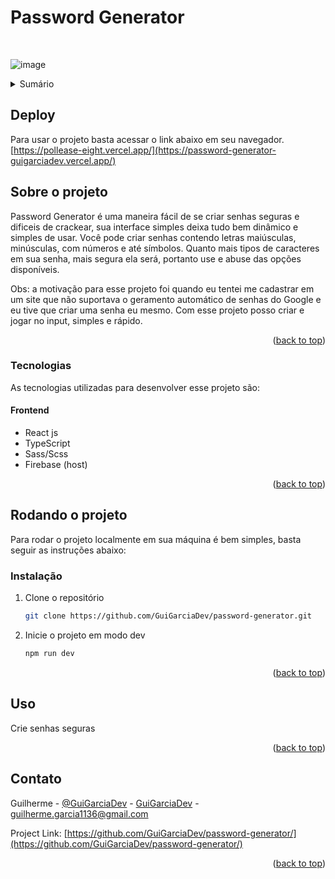 <a name="readme-top"></a>

# Password Generator
</br>

![image](https://github.com/GuiGarciaDev/password-generator/assets/121461039/c05d7359-c980-4729-baa2-fe39cbc33394)


<!-- TABLE OF CONTENTS -->
<details>
  <summary>Sumário</summary>
  <ol>
    <li>
      <a href="#sobre-o-projeto">Sobre o projeto</a>
      <ul>
        <li><a href="#tecnologias">Tecnologias</a></li>
      </ul>
    </li>
    <li><a href="#rodando-o-projeto">Rodando o projeto</a></li>
    <li><a href="#uso">Uso</a></li>
    <li><a href="#contato">Contato</a></li>
  </ol>
</details>

## Deploy
Para usar o projeto basta acessar o link abaixo em seu navegador.
[https://pollease-eight.vercel.app/](https://password-generator-guigarciadev.vercel.app/)

<!-- ABOUT THE PROJECT -->
## Sobre o projeto

Password Generator é uma maneira fácil de se criar senhas seguras e dificeis de crackear, sua interface simples deixa tudo bem dinâmico e simples de usar. Você pode criar senhas contendo letras maiúsculas, minúsculas, com números e até símbolos. Quanto mais tipos de caracteres em sua senha, mais segura ela será, portanto use e abuse das opções disponíveis.

Obs: a motivação para esse projeto foi quando eu tentei me cadastrar em um site que não suportava o geramento automático de senhas do Google e eu tive que criar uma senha eu mesmo. Com esse projeto posso criar e jogar no input, simples e rápido.

<p align="right">(<a href="#readme-top">back to top</a>)</p>


### Tecnologias

As tecnologias utilizadas para desenvolver esse projeto são:

#### Frontend
* React js
* TypeScript
* Sass/Scss
* Firebase (host)

<p align="right">(<a href="#readme-top">back to top</a>)</p>


<!-- GETTING STARTED -->
## Rodando o projeto

Para rodar o projeto localmente em sua máquina é bem simples, basta seguir as instruções abaixo: 

### Instalação

1. Clone o repositório
   ```sh
   git clone https://github.com/GuiGarciaDev/password-generator.git
   ```
   
2. Inicie o projeto em modo dev
   ```sh
   npm run dev
   ```
   
<p align="right">(<a href="#readme-top">back to top</a>)</p>

<!-- USAGE EXAMPLES -->
## Uso

Crie senhas seguras

<p align="right">(<a href="#readme-top">back to top</a>)</p>


<!-- CONTACT -->
## Contato

Guilherme - [@GuiGarciaDev](https://twitter.com/GuiGarciaDev) - [GuiGarciaDev](https://linkedin.com/in/GuiGarciaDev) - guilherme.garcia1136@gmail.com

Project Link: [https://github.com/GuiGarciaDev/password-generator/](https://github.com/GuiGarciaDev/password-generator/)

<p align="right">(<a href="#readme-top">back to top</a>)</p>
